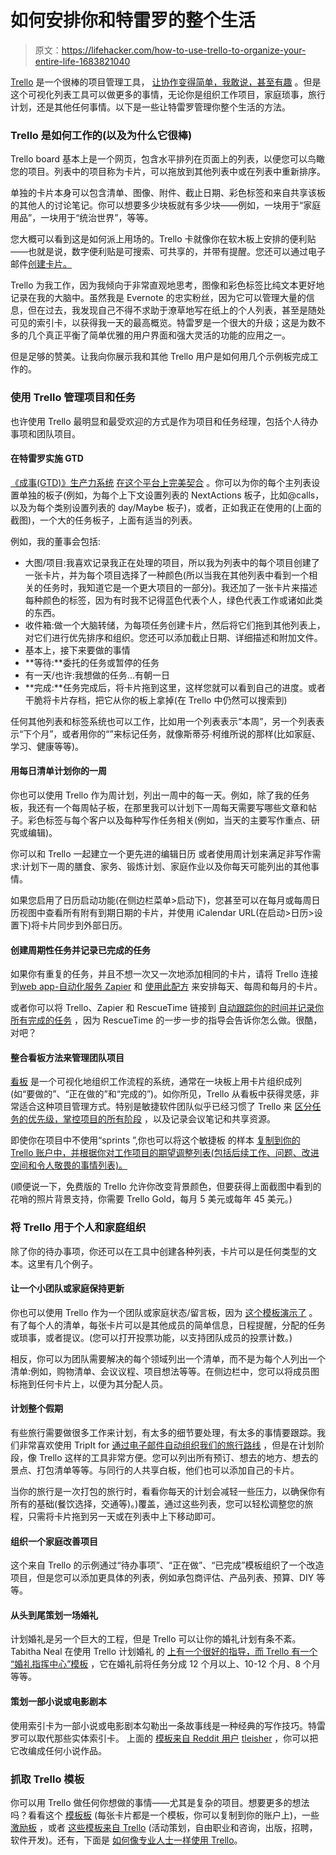 # 如何安排你和特雷罗的整个生活

> 原文：<https://lifehacker.com/how-to-use-trello-to-organize-your-entire-life-1683821040>

[Trello](https://trello.com) 是一个很棒的项目管理工具， [让协作变得简单，我敢说，甚至有趣](https://lifehacker.com/trello-makes-project-collaboration-simple-and-kind-of-e-5839942) 。但是这个可视化列表工具可以做更多的事情，无论你是组织工作项目，家庭琐事，旅行计划，还是其他任何事情。以下是一些让特雷罗管理你整个生活的方法。



### Trello 是如何工作的(以及为什么它很棒)

Trello board 基本上是一个网页，包含水平排列在页面上的列表，以便您可以鸟瞰您的项目。列表中的项目称为卡片，可以拖放到其他列表中或在列表中重新排序。

单独的卡片本身可以包含清单、图像、附件、截止日期、彩色标签和来自共享该板的其他人的讨论笔记。你可以想要多少块板就有多少块——例如，一块用于“家庭用品”，一块用于“统治世界”，等等。

您大概可以看到这是如何派上用场的。Trello 卡就像你在软木板上安排的便利贴——也就是说，数字便利贴是可搜索、可共享的，并带有提醒。您还可以通过电子邮件[创建卡片。](http://blog.trello.com/create-cards-via-email/)

Trello 为我工作，因为我倾向于非常直观地思考，图像和彩色标签比纯文本更好地记录在我的大脑中。虽然我是 Evernote 的忠实粉丝，因为它可以管理大量的信息，但在过去，我发现自己不得不求助于潦草地写在纸上的个人列表，甚至是随处可见的索引卡，以获得我一天的最高概览。特雷罗是一个很大的升级；这是为数不多的几个真正平衡了简单优雅的用户界面和强大灵活的功能的应用之一。

但是足够的赞美。让我向你展示我和其他 Trello 用户是如何用几个示例板完成工作的。

### 使用 Trello 管理项目和任务

也许使用 Trello 最明显和最受欢迎的方式是作为项目和任务经理，包括个人待办事项和团队项目。

#### 在特雷罗实施 GTD

[《成事(GTD)》生产力系统](http://lifehacker.com/productivity-101-a-primer-to-the-getting-things-done-1551880955) [在这个平台上完美契合](http://lifehacker.com/use-trello-as-a-flexible-visually-organized-gtd-system-5968449) 。你可以为你的每个主列表设置单独的板子(例如，为每个上下文设置列表的 NextActions 板子，比如@calls，以及为每个类别设置列表的 day/Maybe 板子)，或者，正如我正在使用的(上面的截图)，一个大的任务板子，上面有适当的列表。

例如，我的董事会包括:

*   大图/项目:我喜欢记录我正在处理的项目，所以我为列表中的每个项目创建了一张卡片，并为每个项目选择了一种颜色(所以当我在其他列表中看到一个相关的任务时，我知道它是一个更大项目的一部分)。我还加了一张卡片来描述每种颜色的标签，因为有时我不记得蓝色代表个人，绿色代表工作或诸如此类的东西。
*   收件箱:做一个大脑转储，为每项任务创建卡片，然后将它们拖到其他列表上，对它们进行优先排序和组织。您还可以添加截止日期、详细描述和附加文件。
*   基本上，接下来要做的事情
*   **等待:**委托的任务或暂停的任务
*   有一天/也许:我想做的任务...有朝一日
*   **完成:**任务完成后，将卡片拖到这里，这样您就可以看到自己的进度。或者干脆将卡片存档，把它从你的板上拿掉(在 Trello 中仍然可以搜索到)

任何其他列表和标签系统也可以工作，比如用一个列表表示“本周”，另一个列表表示“下个月”，或者用你的“”来标记任务，就像斯蒂芬·柯维所说的那样(比如家庭、学习、健康等等)。

#### 用每日清单计划你的一周

你也可以使用 Trello 作为周计划，列出一周中的每一天。例如，除了我的任务板，我还有一个每周帖子板，在那里我可以计划下一周每天需要写哪些文章和帖子。彩色标签与每个客户以及每种写作任务相关(例如，当天的主要写作重点、研究或编辑)。

你可以和 Trello 一起建立一个更先进的编辑日历 或者使用周计划来满足非写作需求:计划下一周的膳食、家务、锻炼计划、家庭作业以及你每天可能列出的其他事情。

如果您启用了日历启动功能(在侧边栏菜单>启动下)，您甚至可以在每月或每周日历视图中查看所有附有到期日期的卡片，并使用 iCalendar URL(在启动>日历>设置下)将卡片同步到外部日历。

#### 创建周期性任务并记录已完成的任务

如果你有重复的任务，并且不想一次又一次地添加相同的卡片，请将 Trello 连接到[web app-自动化服务 Zapier](http://lifehacker.com/zapier-is-a-webapp-automation-service-just-like-ifttt-b-5954495) 和 [使用此配方](https://smallsquall.com/t/recurring-cards-in-trello-zapier/68) 来安排每天、每周和每月的卡片。

或者你可以将 Trello、Zapier 和 RescueTime 链接到 [自动跟踪你的时间并记录你所有完成的任务](http://blog.rescuetime.com/2015/01/27/how-i-use-trello-zapier-and-rescuetime-to-keep-track-of-what-ive-been-doing/) ，因为 RescueTime 的一步一步的指导会告诉你怎么做。很酷，对吧？

#### 整合看板方法来管理团队项目

[看板](http://www.everydaykanban.com/what-is-kanban/) 是一个可视化地组织工作流程的系统，通常在一块板上用卡片组织成列(如“要做的”、“正在做的”和“完成的”)。如你所见，Trello 从看板中获得灵感，非常适合这种项目管理方式。特别是敏捷软件团队似乎已经习惯了 Trello 来 [区分任务的优先级，掌控项目的所有阶段](http://blog.trello.com/an-agile-trello-workflow-that-keeps-tasks-flexible/) ，以及记录会议笔记和共享资源。

即使你在项目中不使用“sprints ”,你也可以将这个敏捷板 的样本 [复制到你的 Trello 账户中，并根据你对工作项目的期望调整列表(包括后续工作、问题、改进空间和令人敬畏的事情列表)。](https://trello.com/b/DnZvFigA/agile-board)

(顺便说一下，免费版的 Trello 允许你改变背景颜色，但要获得上面截图中看到的花哨的照片背景支持，你需要 Trello Gold，每月 5 美元或每年 45 美元。)

### 将 Trello 用于个人和家庭组织

除了你的待办事项，你还可以在工具中创建各种列表，卡片可以是任何类型的文本。这里有几个例子。

#### 让一个小团队或家庭保持更新

你也可以使用 Trello 作为一个团队或家庭状态/留言板，因为 [这个模板演示了](https://trello.com/b/0Jb5iGIL/template-family-status-board) 。有了每个人的清单，每张卡片可以是其他成员的简单信息，日程提醒，分配的任务或琐事，或者提议。(您可以打开投票功能，以支持团队成员的投票计数。)

相反，你可以为团队需要解决的每个领域列出一个清单，而不是为每个人列出一个清单:例如，购物清单、会议议程、项目想法等等。在侧边栏中，您可以将成员图标拖到任何卡片上，以便为其分配人员。

#### 计划整个假期

有些旅行需要做很多工作来计划，有太多的细节要处理，有太多的事情要跟踪。我们非常喜欢使用 TripIt for [通过电子邮件自动组织我们的旅行路线](http://lifehacker.com/tripit-adds-automatic-itinerary-importing-from-your-gma-5610002) ，但是在计划阶段，像 Trello 这样的工具非常方便。您可以列出所有预订、想去的地方、想去的景点、打包清单等等。与同行的人共享白板，他们也可以添加自己的卡片。

当你的旅行是一次打包的旅行时，看看你每天的计划会减轻一些压力，以确保你有所有的基础(餐饮选择，交通等)。)覆盖，通过这些列表，您可以轻松调整您的旅程，只需将卡片拖到另一天或在列表中上下移动即可。

#### 组织一个家庭改善项目

这个来自 Trello 的示例通过“待办事项”、“正在做”、“已完成”模板组织了一个改造项目，但是您可以添加更具体的列表，例如承包商评估、产品列表、预算、DIY 等等。

#### 从头到尾策划一场婚礼

计划婚礼是另一个巨大的工程，但是 Trello 可以让你的婚礼计划有条不紊。Tabitha Neal 在使用 Trello 计划婚礼 的 [上有一个很好的指导，而 Trello 有一个](https://tabithaneal.wordpress.com/2014/06/27/trello-the-way-to-plan-a-wedding/) [“婚礼指挥中心”模板](https://trello.com/b/IAi3XtNE/template-wedding-command-center) ，它在婚礼前将任务分成 12 个月以上、10-12 个月、8 个月等等。

#### 策划一部小说或电影剧本

使用索引卡为一部小说或电影剧本勾勒出一条故事线是一种经典的写作技巧。特雷罗可以取代那些实体索引卡。 上面的 [模板来自 Reddit 用户](https://trello.com/b/ORPEQMlM/z-film-writing-template) [tleisher](http://www.reddit.com/r/Screenwriting/comments/1lgkj1/another_trello_screenwriting_tip_outlining/) ，你可以把它改编成任何小说作品。

### 抓取 Trello 模板

你可以用 Trello 做任何你想做的事情——尤其是复杂的项目。想要更多的想法吗？看看这个 [模板板](https://trello.com/b/fDsPBXFt/board-of-templates) (每张卡片都是一个模板，你可以复制到你的账户上)，一些 [激励板](https://trello.com/inspiringboards) ，或者 [这些模板来自 Trello](https://trello.com/templates) (活动策划，自由职业和咨询，出版，招聘，软件开发)。还有，下面是 [如何像专业人士一样使用 Trello](http://blog.trello.com/how-to-use-trello-like-a-pro/)。